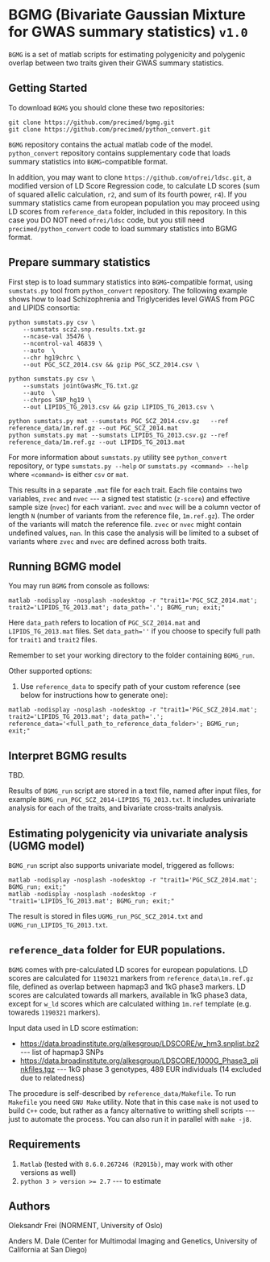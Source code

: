 # BGMG (Bivariate Gaussian Mixture for GWAS summary statistics) `v1.0`

`BGMG` is a set of matlab scripts for estimating polygenicity and polygenic overlap between two traits given their GWAS summary statistics.

## Getting Started

To download `BGMG` you should clone these two repositories:
```  
git clone https://github.com/precimed/bgmg.git
git clone https://github.com/precimed/python_convert.git
```

``BGMG`` repository contains the actual matlab code of the model.
``python_convert`` repository contains supplementary code that loads summary statistics into ``BGMG``-compatible format.

In addition, you may want to clone ``https://github.com/ofrei/ldsc.git``, a modified version of LD Score Regression code,
to calculate LD scores (sum of squared allelic calculation, `r2`, and sum of its fourth power, `r4`).
If you summary statistics came from european population you may proceed using LD scores from ``reference_data`` folder, included in this repository. In this case  you DO NOT need ``ofrei/ldsc`` code, but you still need ``precimed/python_convert`` code to load summary statistics into BGMG format.

## Prepare summary statistics

First step is to load summary statistics into `BGMG`-compatible format, using ``sumstats.py`` tool from ``python_convert`` repository.
The following example shows how to load Schizophrenia and Triglycerides level GWAS from PGC and LIPIDS consortia:

```
python sumstats.py csv \
	--sumstats scz2.snp.results.txt.gz
	--ncase-val 35476 \
	--ncontrol-val 46839 \
	--auto  \
	--chr hg19chrc \
	--out PGC_SCZ_2014.csv && gzip PGC_SCZ_2014.csv \

python sumstats.py csv \
	--sumstats jointGwasMc_TG.txt.gz
	--auto  \
	--chrpos SNP_hg19 \
	--out LIPIDS_TG_2013.csv && gzip LIPIDS_TG_2013.csv \
  
python sumstats.py mat --sumstats PGC_SCZ_2014.csv.gz   --ref reference_data/1m.ref.gz --out PGC_SCZ_2014.mat
python sumstats.py mat --sumstats LIPIDS_TG_2013.csv.gz --ref reference_data/1m.ref.gz --out LIPIDS_TG_2013.mat
```
For more information about ``sumstats.py`` utility see ``python_convert`` repository,
or type ``sumstats.py --help`` or ``sumstats.py <command> --help`` where ``<command>`` is either ``csv`` or ``mat``.

This results in a separate ``.mat`` file for each trait.
Each file contains two variables, ``zvec`` and ``nvec`` ---
a signed test statistic (`z-score`) and effective sample size (`nvec`) for each variant. 
``zvec`` and ``nvec`` will be a column vector of length `N` (number of variants from the reference file, ``1m.ref.gz``).
The order of the variants will match the reference file.
``zvec`` or ``nvec`` might contain undefined values, ``nan``.
In this case the analysis will be limited to a subset of variants where ``zvec`` and ``nvec`` are defined across both traits.

## Running BGMG model

You may run ``BGMG`` from console as follows:
```
matlab -nodisplay -nosplash -nodesktop -r "trait1='PGC_SCZ_2014.mat'; trait2='LIPIDS_TG_2013.mat'; data_path='.'; BGMG_run; exit;"
```
Here ``data_path`` refers to location of ``PGC_SCZ_2014.mat`` and ``LIPIDS_TG_2013.mat`` files.
Set ``data_path=''`` if you choose to specify full path for ``trait1`` and ``trait2`` files.

Remember to set your working directory to the folder containing ``BGMG_run``.

Other supported options:

1. Use ``reference_data`` to specify path of your custom reference (see below for instructions how to generate one):
```
matlab -nodisplay -nosplash -nodesktop -r "trait1='PGC_SCZ_2014.mat'; trait2='LIPIDS_TG_2013.mat'; data_path='.'; reference_data='<full_path_to_reference_data_folder>'; BGMG_run; exit;"
```

## Interpret BGMG results

TBD.

Results of ``BGMG_run`` script are stored in a text file, named after input files, for example ``BGMG_run_PGC_SCZ_2014-LIPIDS_TG_2013.txt``. It includes univariate analysis for each of the traits, and bivariate cross-traits analysis.

## Estimating polygenicity via univariate analysis (UGMG model)

``BGMG_run`` script also supports univariate model, triggered as follows:

```
matlab -nodisplay -nosplash -nodesktop -r "trait1='PGC_SCZ_2014.mat';   BGMG_run; exit;"
matlab -nodisplay -nosplash -nodesktop -r "trait1='LIPIDS_TG_2013.mat'; BGMG_run; exit;"
```

The result is stored in files ``UGMG_run_PGC_SCZ_2014.txt`` and ``UGMG_run_LIPIDS_TG_2013.txt``.

## ``reference_data`` folder for EUR populations.

``BGMG`` comes with pre-calculated LD scores for european populations.
LD scores are calculated for ``1190321`` markers from ``reference_data\1m.ref.gz`` file,
defined as overlap between hapmap3 and 1kG phase3 markers.
LD scores are calculated towards all markers, available in 1kG phase3 data,
except for ``w_ld`` scores which are calculated withing ``1m.ref`` template (e.g. towareds ``1190321`` markers).

Input data used in LD score estimation:
* https://data.broadinstitute.org/alkesgroup/LDSCORE/w_hm3.snplist.bz2 --- list of hapmap3 SNPs
* https://data.broadinstitute.org/alkesgroup/LDSCORE/1000G_Phase3_plinkfiles.tgz --- 1kG phase 3 genotypes, 489 EUR individuals (14 excluded due to relatedness)

The procedure is self-described by ``reference_data/Makefile``.
To run ``Makefile`` you need ``GNU Make`` utility.
Note that in this case ``make`` is not used to build ``C++`` code,
but rather as a fancy alternative to writting shell scripts --- just to automate the process.
You can also run it in parallel with ``make -j8``.

## Requirements

1. ``Matlab`` (tested with ``8.6.0.267246 (R2015b)``, may work with other versions as well)
2. ``python 3 > version >= 2.7`` --- to estimate 

## Authors

Oleksandr Frei (NORMENT, University of Oslo)

Anders M. Dale (Center for Multimodal Imaging and Genetics, University of California at San Diego)
